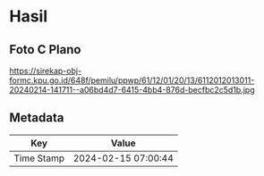 # Hasil

## Foto C Plano

https://sirekap-obj-formc.kpu.go.id/648f/pemilu/ppwp/61/12/01/20/13/6112012013011-20240214-141711--a06bd4d7-6415-4bb4-876d-becfbc2c5d1b.jpg


## Metadata

| Key        | Value               |
| ---------- | ------------------- |
| Time Stamp | 2024-02-15 07:00:44 |



